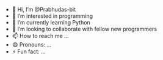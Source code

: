 - 👋 Hi, I’m @Prabhudas-bit
- 👀 I’m interested in programming
- 🌱 I’m currently learning Python
- 💞️ I’m looking to collaborate with fellow new programmers
- 📫 How to reach me ...
- 😄 Pronouns: ...
- ⚡ Fun fact: ...

<!---
Prabhudas-bit/Prabhudas-bit is a ✨ special ✨ repository because its `README.md` (this file) appears on your GitHub profile.
You can click the Preview link to take a look at your changes.
--->
